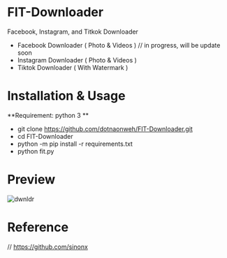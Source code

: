 # FIT-Downloader

Facebook, Instagram, and Titkok Downloader

- Facebook Downloader ( Photo & Videos ) // in progress, will be update soon 
- Instagram Downloader ( Photo & Videos )
- Tiktok Downloader ( With Watermark )

# Installation & Usage
**Requirement: python 3 **

- git clone https://github.com/dotnaonweh/FIT-Downloader.git
- cd FIT-Downloader
- python -m pip install -r requirements.txt
- python fit.py

# Preview


![dwnldr](https://user-images.githubusercontent.com/49785290/133937483-9f698533-7f44-4c5c-bb9d-38fe2141bd0b.PNG)


# Reference

// https://github.com/sinonx
